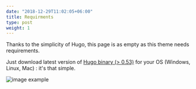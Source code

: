 ```yaml
---
date: "2018-12-29T11:02:05+06:00"
title: Requirments
type: post
weight: 1
---
```



Thanks to the simplicity of Hugo, this page is as empty as this theme needs requirements.

Just download latest version of [Hugo binary (> 0.53)](https://gohugo.io/getting-started/installing/) for your OS (Windows, Linux, Mac) : it's that simple.

![image example](../../../../images/hugo.jpg "image")